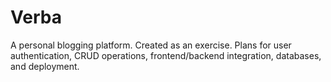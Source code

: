 # Verba
A personal blogging platform. Created as an exercise. Plans for user authentication, CRUD operations, frontend/backend integration, databases, and deployment.
